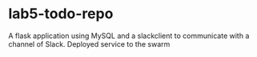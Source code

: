 # lab5-todo-repo
A flask application using MySQL and a slackclient to communicate with a channel of Slack.
Deployed service to the swarm
